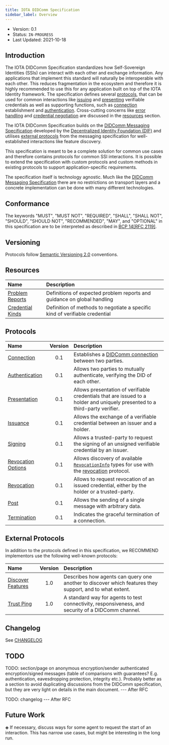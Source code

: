 ```yaml
---
title: IOTA DIDComm Specification
sidebar_label: Overview
---
```


- Version: 0.1
- Status: `IN-PROGRESS`
- Last Updated: 2021-10-18

## Introduction

The IOTA DIDComm Specification standardizes how Self-Sovereign Identities (SSIs) can interact with each other and exchange information. Any applications that implement this standard will naturally be interoperable with each other. This reduces fragmentation in the ecosystem and therefore it is highly recommended to use this for any application built on top of the IOTA Identity framework. The specification defines several [protocols](#protocols), that can be used for common interactions like [issuing](./protocols/issuance) and [presenting](./protocols/presentation) verifiable credentials as well as supporting functions, such as [connection](./protocols/connection) establishment and [authentication](./protocols/authentication.md). Cross-cutting concerns like [error handling](./resources/problem-reports.md) and [credential negotiation](./resources/credential-kinds.md) are discussed in the [resources](#resources) section.

The IOTA DIDComm Specification builds on the [DIDComm Messaging Specification](https://identity.foundation/didcomm-messaging/spec/) developed by the [Decentralized Identity Foundation (DIF)](https://identity.foundation/) and utilises [external protocols](#external-protocols) from the messaging specification for well-established interactions like feature discovery.

This specification is meant to be a complete solution for common use cases and therefore contains protocols for common SSI interactions. It is possible to extend the specification with custom protocols and custom methods in existing protocols to support application-specific requirements. 

The specification itself is technology agnostic. Much like the [DIDComm Messaging Specification](https://identity.foundation/didcomm-messaging/spec/) there are no restrictions on transport layers and a concrete implementation can be done with many different technologies.

## Conformance

The keywords "MUST", "MUST NOT", "REQUIRED", "SHALL", "SHALL
NOT", "SHOULD", "SHOULD NOT", "RECOMMENDED",  "MAY", and
"OPTIONAL" in this specification are to be interpreted as described in
[BCP 14](https://www.rfc-editor.org/info/bcp14)[[RFC 2119]](https://www.rfc-editor.org/rfc/rfc2119.txt).

## Versioning

Protocols follow [Semantic Versioning 2.0](https://semver.org/) conventions.

## Resources

| Name | Description |
| :--- | :--- |
| [Problem Reports](./resources/problem-reports.md) | Definitions of expected problem reports and guidance on global handling |
| [Credential Kinds](./resources/credential-kinds.md) | Definition of methods to negotiate a specific kind of verifiable credential |

## Protocols

| Name | Version | Description | 
| :--- | :---: | :--- |
| [Connection](./protocols/connection.md) | 0.1 | Establishes a [DIDComm connection](https://identity.foundation/didcomm-messaging/spec/#connections) between two parties. |
| [Authentication](./protocols/authentication.md) | 0.1 | Allows two parties to mutually authenticate, verifying the DID of each other. |
| [Presentation](./protocols/presentation.md) | 0.1 | Allows presentation of verifiable credentials that are issued to a holder and uniquely presented to a third-party verifier. |
| [Issuance](./protocols/issuance.md) | 0.1 | Allows the exchange of a verifiable credential between an issuer and a holder. | 
| [Signing](./protocols/signing.md) | 0.1 | Allows a trusted-party to request the signing of an unsigned verifiable credential by an issuer. |
| [Revocation Options](./protocols/revocation-options.md) | 0.1 | Allows discovery of available [`RevocationInfo`](./protocols/revocation#RevocationInfo) types for use with the [revocation](./protocols/revocation) protocol. |
| [Revocation](./protocols/revocation.md) | 0.1 | Allows to request revocation of an issued credential, either by the holder or a trusted-party. | 
| [Post](./protocols/post.md) | 0.1 | Allows the sending of a single message with arbitrary data. |
| [Termination](./protocols/termination.md) | 0.1 | Indicates the graceful termination of a connection. |

## External Protocols

In addition to the protocols defined in this specification, we RECOMMEND implementors use the following well-known protocols:

| Name | Version | Description |
| :--- | :---: | :--- | 
| [Discover Features](https://github.com/decentralized-identity/didcomm-messaging/blob/9039564e143380a0085a788b6dfd20e63873b9ca/docs/spec-files/feature_discovery.md) | 1.0 | Describes how agents can query one another to discover which features they support, and to what extent. |
| [Trust Ping](https://github.com/decentralized-identity/didcomm-messaging/blob/9039564e143380a0085a788b6dfd20e63873b9ca/docs/spec-files/trustping.md) | 1.0 | A standard way for agents to test connectivity, responsiveness, and security of a DIDComm channel. | 

## Changelog

See [CHANGELOG](./CHANGELOG)

## TODO
TODO: section/page on anonymous encryption/sender authenticated encryption/signed messages (table of comparisons with guarantees? E.g. authentication, eavesdropping protection, integrity etc.). Probably better as a section to avoid duplicating discussions from the DIDComm specification, but they are very light on details in the main document. --- After RFC

TODO: changelog --- After RFC

## Future Work

◈ If necessary, discuss ways for some agent to request the start of an interaction. This has narrow use cases, but might be interesting in the long run.

